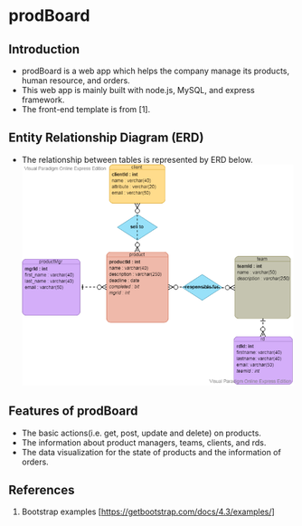 # prodBoard

## Introduction
* prodBoard is a web app which helps the company manage its products, human resource, and orders.
* This web app is mainly built with node.js, MySQL, and express framework.
* The front-end template is from [1]. 
## Entity Relationship Diagram (ERD)
* The relationship between tables is represented by ERD below.
![image](https://github.com/yichenwan/prodBoard/blob/master/prodBoard.png)

## Features of prodBoard
* The basic actions(i.e. get, post, update and delete) on products.
* The information about product managers, teams, clients, and rds.
* The data visualization for the state of products and the information of orders.

## References
1. Bootstrap examples [https://getbootstrap.com/docs/4.3/examples/]
